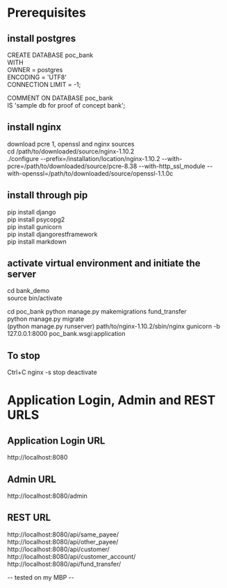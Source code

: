 # Prerequisites
## install postgres
CREATE DATABASE poc_bank  
    WITH  
    OWNER = postgres  
    ENCODING = 'UTF8'  
    CONNECTION LIMIT = -1;  

COMMENT ON DATABASE poc_bank  
    IS 'sample db for proof of concept bank';  

## install nginx
download pcre 1, openssl and nginx sources  
cd /path/to/downloaded/source/nginx-1.10.2  
./configure --prefix=/installation/location/nginx-1.10.2 --with-pcre=/path/to/downloaded/source/pcre-8.38 --with-http_ssl_module --with-openssl=/path/to/downloaded/source/openssl-1.1.0c  

## install through pip
pip install django  
pip install psycopg2  
pip install gunicorn  
pip install djangorestframework  
pip install markdown  

## activate virtual environment and initiate the server
cd bank_demo  
source bin/activate  

cd poc_bank
python manage.py makemigrations fund_transfer  
python manage.py migrate  
(python manage.py runserver)
path/to/nginx-1.10.2/sbin/nginx
gunicorn -b 127.0.0.1:8000 poc_bank.wsgi:application

## To stop
Ctrl+C
nginx -s stop
deactivate

# Application Login, Admin and REST URLS

## Application Login URL
http://localhost:8080

## Admin URL
http://localhost:8080/admin

## REST URL
http://localhost:8080/api/same_payee/
http://localhost:8080/api/other_payee/  
http://localhost:8080/api/customer/  
http://localhost:8080/api/customer_account/  
http://localhost:8080/api/fund_transfer/  

-- tested on my MBP --
